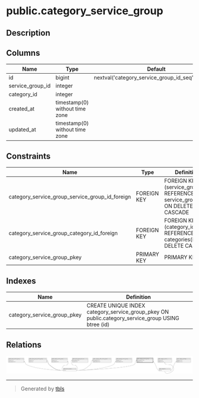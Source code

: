 # public.category_service_group

## Description

## Columns

| Name             | Type                           | Default                                            | Nullable | Parents                                           |
| ---------------- | ------------------------------ | -------------------------------------------------- | -------- | ------------------------------------------------- |
| id               | bigint                         | nextval('category_service_group_id_seq'::regclass) | false    |                                                   |
| service_group_id | integer                        |                                                    | false    | [public.service_groups](public.service_groups.md) |
| category_id      | integer                        |                                                    | false    | [public.categories](public.categories.md)         |
| created_at       | timestamp(0) without time zone |                                                    | true     |                                                   |
| updated_at       | timestamp(0) without time zone |                                                    | true     |                                                   |

## Constraints

| Name                                            | Type        | Definition                                                                     |
| ----------------------------------------------- | ----------- | ------------------------------------------------------------------------------ |
| category_service_group_service_group_id_foreign | FOREIGN KEY | FOREIGN KEY (service_group_id) REFERENCES service_groups(id) ON DELETE CASCADE |
| category_service_group_category_id_foreign      | FOREIGN KEY | FOREIGN KEY (category_id) REFERENCES categories(id) ON DELETE CASCADE          |
| category_service_group_pkey                     | PRIMARY KEY | PRIMARY KEY (id)                                                               |

## Indexes

| Name                        | Definition                                                                                        |
| --------------------------- | ------------------------------------------------------------------------------------------------- |
| category_service_group_pkey | CREATE UNIQUE INDEX category_service_group_pkey ON public.category_service_group USING btree (id) |

## Relations

![er](public.category_service_group.svg)

---

> Generated by [tbls](https://github.com/k1LoW/tbls)

